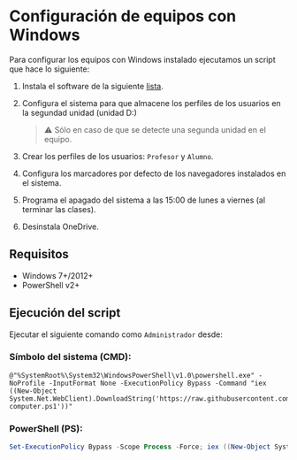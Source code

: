 # Configuración de equipos con Windows

Para configurar los equipos con Windows instalado ejecutamos un script que hace lo siguiente:

1. Instala el software de la siguiente [lista](packages.txt).

2. Configura el sistema para que almacene los perfiles de los usuarios en la segundad unidad (unidad D:)

   > :warning: Sólo en caso de que se detecte una segunda unidad en el equipo.

3. Crear los perfiles de los usuarios: `Profesor` y `Alumno`.

4. Configura los marcadores por defecto de los navegadores instalados en el sistema.

5. Programa el apagado del sistema a las 15:00 de lunes a viernes (al terminar las clases).

6. Desinstala OneDrive.

## Requisitos

* Windows 7+/2012+
* PowerShell v2+

## Ejecución del script

Ejecutar el siguiente comando como `Administrador` desde:

### Símbolo del sistema (CMD):

```
@"%SystemRoot%\System32\WindowsPowerShell\v1.0\powershell.exe" -NoProfile -InputFormat None -ExecutionPolicy Bypass -Command "iex ((New-Object System.Net.WebClient).DownloadString('https://raw.githubusercontent.com/iesdpm/informatica/master/scripts/windows/config-computer.ps1'))"
```

### PowerShell (PS):

```powershell
Set-ExecutionPolicy Bypass -Scope Process -Force; iex ((New-Object System.Net.WebClient).DownloadString('https://raw.githubusercontent.com/iesdpm/informatica/master/scripts/windows/config-computer.ps1'))
```
